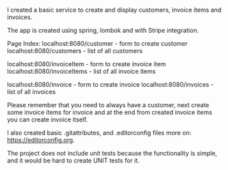 I created a basic service to create and display customers, invoice items and invoices.

The app is created using spring, lombok and with Stripe integration.

Page Index:
localhost:8080/customer - form to create customer
localhost:8080/customers - list of all customers

localhost:8080/invoiceItem - form to create invoice item
localhost:8080/invoiceItems - list of all invoice items

localhost:8080/invoice - form to create invoice
localhost:8080/invoices - list of all invoices

Please remember that you need to always have a customer, next create some invoice items for invoice and at the end from created invoice items you can create invoice itself.

I also created basic .gitattributes, and .editorconfig files more on: https://editorconfig.org.

The project does not include unit tests because the functionality is simple, and it would be hard to create UNIT tests for it.
